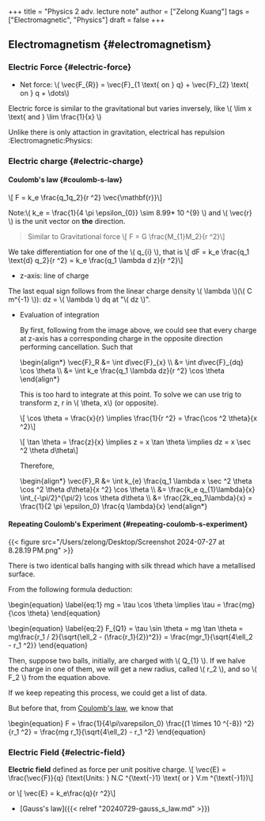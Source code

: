 +++
title = "Physics 2 adv. lecture note"
author = ["Zelong Kuang"]
tags = ["Electromagnetic", "Physics"]
draft = false
+++

## Electromagnetism {#electromagnetism}


### Electric Force {#electric-force}

-   Net force: \\( \vec{F\_{R}} = \vec{F}\_{1 \text{ on } q} + \vec{F}\_{2} \text{ on } q + \dots\\)

Electric force is similar to the gravitational but varies inversely, like \\( \lim x \text{ and } \lim \frac{1}{x} \\)

Unlike there is only attaction in gravitation, electrical has repulsion  :Electromagnetic:Physics:


### Electric charge {#electric-charge}


#### Coulomb's law {#coulomb-s-law}

\\[
F = k\_e \frac{q\_1q\_2}{r ^2} \vec{\mathbf{r}}\\]

Note:\\( k\_e  = \frac{1}{4 \pi \epsilon\_{0}} \sim 8.99\* 10 ^{9} \\) and \\( \vec{r} \\) is the unit vector on **the** direction.

> Similar to Gravitational force
> \\[
> F = G \frac{M\_{1}M\_2}{r ^2}\\]

We take differentiation for one of the \\( q\_{i} \\), that is
\\[
dF = k\_e \frac{q\_1 \text{d} q\_2}{r ^2} = k\_e \frac{q\_1 \lambda d z}{r ^2}\\]

-   z-axis: line of charge

The last equal sign follows from the linear charge density \\( \lambda \\)(\\( C m^{-1} \\)): dz = \\( \lambda \\) dq at "\\( dz \\)".

<!--list-separator-->

-  Evaluation of integration

    By first, following from the image above, we could see that every charge at z-axis has a corresponding charge in the opposite direction performing cancellation. Such that

    \begin{align\*}
    \vec{F}\_R &= \int d\vec{F}\_{x} \\\\
    &= \int d\vec{F}\_{dq} \cos \theta \\\\
    &= \int  k\_e \frac{q\_1 \lambda dz}{r ^2} \cos \theta
    \end{align\*}

    This is too hard to integrate at this point. To solve we can use trig to transform z, r in \\( \theta, x\\) (or opposite).

    \\[
    \cos \theta = \frac{x}{r} \implies \frac{1}{r ^2} = \frac{\cos ^2 \theta}{x ^2}\\]

    \\[
    \tan \theta = \frac{z}{x} \implies z = x \tan \theta \implies dz = x \sec ^2 \theta d\theta\\]

    Therefore,

    \begin{align\*}
    \vec{F}\_R &= \int k\_{e} \frac{q\_1 \lambda x \sec ^2 \theta \cos ^2 \theta d\theta}{x ^2} \cos \theta \\\\
    &= \frac{k\_e q\_{1}\lambda}{x} \int\_{-\pi/2}^{\pi/2} \cos \theta d\theta \\\\
    &= \frac{2k\_eq\_1\lambda}{x} = \frac{1}{2 \pi \epsilon\_0} \frac{q \lambda}{x}
    \end{align\*}


#### Repeating Coulomb's Experiment {#repeating-coulomb-s-experiment}

{{< figure src="/Users/zelong/Desktop/Screenshot 2024-07-27 at 8.28.19 PM.png" >}}

There is two identical balls hanging with silk thread which have a metallised surface.

From the following formula deduction:

\begin{equation}
\label{eq:1}
mg = \tau \cos \theta \implies \tau = \frac{mg}{\cos \theta}
\end{equation}

\begin{equation}
\label{eq:2}
F\_{Q1} = \tau \sin \theta = mg \tan \theta = mg\frac{r\_1 / 2}{\sqrt{\ell\_2 - (\frac{r\_1}{2})^2}} = \frac{mgr\_1}{\sqrt{4\ell\_2 - r\_1 ^2}}
\end{equation}

Then, suppose two balls, initially, are charged with \\( Q\_{1} \\). If we halve the charge in one of them, we will get a new radius, called \\( r\_2 \\), and so \\( F\_2 \\) from the equation above.

If we keep repeating this process, we could get a list of data.

But before that, from [Coulomb's law](#coulomb-s-law), we know that

\begin{equation}
F = \frac{1}{4\pi\varepsilon\_0} \frac{(1 \times 10 ^{-8}) ^2}{r\_1 ^2} = \frac{mg r\_1}{\sqrt{4\ell\_2} - r\_1 ^2}
\end{equation}


### Electric Field {#electric-field}

**Electric field** defined as force per unit <span class="underline">positive</span> charge.
\\[
\vec{E} = \frac{\vec{F}}{q} (\text{Units: } N.C ^{\text{-}1} \text{ or } V.m ^{\text{-}1})\\]

or
\\[
\vec{E} = k\_e\frac{q}{r ^2}\\]

-   [Gauss's law]({{< relref "20240729-gauss_s_law.md" >}})
